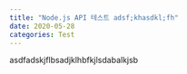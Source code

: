 ```yaml
---
title: "Node.js API 테스트 adsf;khasdkl;fh"
date: 2020-05-28
categories: Test
---
```


asdfadskjflbsadjklhbfkjlsdabalkjsb
